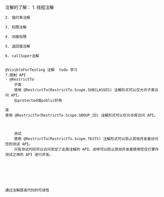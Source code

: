 
注解的了解：
	1. 线程注解

	2. 值约束注解

	3. 权限注解

    4. 间接权限

    5. 返回值注解

    6. callSuper注解


    @VisibleForTesting 注解  todo 学习
    7.限制 API 
    - @RestrictTo 
        子类
        使用 @RestrictTo(RestrictTo.Scope.SUBCLASSES) 注解形式可以仅允许子类访问 API。
        比protected或public好用

    库
    使用 @RestrictTo(RestrictTo.Scope.GROUP_ID) 注解形式可以仅允许库访问 API。



        测试
        使用 @RestrictTo(RestrictTo.Scope.TESTS) 注解形式可以防止其他开发者访问您的测试 API。
        只有测试代码可以访问添加了此类注解的 API。这样可以防止其他开发者使用您仅打算作测试之用的 API 进行开发。







    通过注解提高代码的可读性